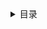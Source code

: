<details>
<summary>目录</summary>

- [book](book)
- [brainmap](brainmap)
- [experience](experience)
- [framework](framework)
- [language](language)
- [problem](problem)
- [scaffold](scaffold)
- [system](system)
- [tool](tool)
- [work](work)

</details>
